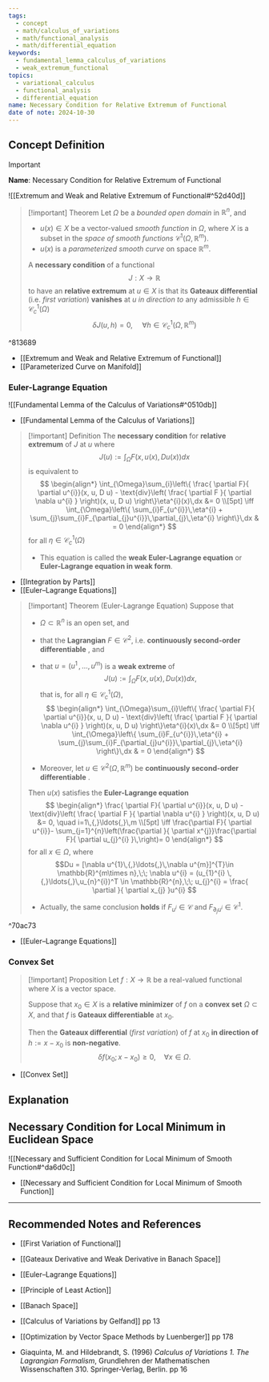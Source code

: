 ```yaml
---
tags:
  - concept
  - math/calculus_of_variations
  - math/functional_analysis
  - math/differential_equation
keywords:
  - fundamental_lemma_calculus_of_variations
  - weak_extremum_functional
topics:
  - variational_calculus
  - functional_analysis
  - differential_equation
name: Necessary Condition for Relative Extremum of Functional
date of note: 2024-10-30
---
```


## Concept Definition

>[!important]
>**Name**: Necessary Condition for Relative Extremum of Functional


![[Extremum and Weak and Relative Extremum of Functional#^52d40d]]


>[!important] Theorem
>Let $\Omega$ be a *bounded open domain* in $\mathbb{R}^{n}$, and 
>- $u(x) \in X$ be a vector-valued  *smooth function* in $\Omega$, where $X$ is a subset in the *space of smooth functions* $\mathcal{C}^{1}(\Omega, \mathbb{R}^{m})$.
>- $u(x)$ is a *parameterized smooth curve* on space $\mathbb{R}^{m}$.
>
>A **necessary condition** of a functional $$J: X \to \mathbb{R}$$ to have an **relative extremum** at $u\in X$ is that its **Gateaux differential** (i.e. *first variation*) **vanishes** at $u$ *in direction to* any admissible $h\in \mathcal{C}_{c}^{1}(\Omega)$ $$\delta J(u, h) =0,\, \quad \forall h\in \mathcal{C}_{c}^{1}(\Omega,\mathbb{R}^{m})$$

^813689

- [[Extremum and Weak and Relative Extremum of Functional]]
- [[Parameterized Curve on Manifold]]

### Euler-Lagrange Equation

![[Fundamental Lemma of the Calculus of Variations#^0510db]]

- [[Fundamental Lemma of the Calculus of Variations]]

>[!important] Definition
>The **necessary condition** for **relative extremum** of $J$ at $u$ where $$J(u) := \int_{\Omega} F(x, u(x),  D u(x)) dx$$ is equivalent to 
>$$
>\begin{align*}
>\int_{\Omega}\sum_{i}\left\{ \frac{ \partial F}{ \partial u^{i}}(x, u, D u) - \text{div}\left( \frac{ \partial F }{ \partial  \nabla u^{i} }  \right)(x, u, D u) \right\}\eta^{i}(x)\,dx  &= 0 \\[5pt]
> \iff \int_{\Omega}\left\{ \sum_{i}F_{u^{i}}\,\eta^{i} + \sum_{j}\sum_{i}F_{\partial_{j}u^{i}}\,\partial_{j}\,\eta^{i} \right\}\,dx & = 0 
\end{align*}
>$$
>for all $\eta \in \mathcal{C}_{c}^{1}(\Omega)$
>- This equation is called the **weak Euler-Lagrange equation** or **Euler-Lagrange equation in weak form**.

- [[Integration by Parts]]
- [[Euler–Lagrange Equations]]

>[!important] Theorem (Euler-Lagrange Equation)
>Suppose that 
>- $\Omega \subset \mathbb{R}^{n}$ is an open set, and
>- that the **Lagrangian** $F\in \mathcal{C}^2$, i.e. **continuously second-order differentiable** , and 
>- that $u = (u^1\,{,}\ldots{,}\,u^{m})$ is a **weak extreme** of  $$J(u) := \int_{\Omega} F(x, u(x), D u(x)) dx,$$ that is,  for all $\eta \in \mathcal{C}_{c}^{1}(\Omega)$,
>$$
>\begin{align*}
>\int_{\Omega}\sum_{i}\left\{ \frac{ \partial F}{ \partial u^{i}}(x, u, D u) - \text{div}\left( \frac{ \partial F }{ \partial  \nabla u^{i} }  \right)(x, u, D u) \right\}\eta^{i}(x)\,dx  &= 0 \\[5pt]
> \iff \int_{\Omega}\left\{ \sum_{i}F_{u^{i}}\,\eta^{i} + \sum_{j}\sum_{i}F_{\partial_{j}u^{i}}\,\partial_{j}\,\eta^{i} \right\}\,dx & = 0 
\end{align*}
>$$
>
>- Moreover, let $u\in \mathcal{C}^2(\Omega, \mathbb{R}^{m})$ be **continuously second-order differentiable** .
>
>Then $u(x)$ satisfies the **Euler-Lagrange equation**
>$$
>\begin{align*}
>\frac{ \partial F}{ \partial u^{i}}(x, u, D u) - \text{div}\left( \frac{ \partial F }{ \partial  \nabla u^{i} }  \right)(x, u, D u) &= 0, \quad i=1\,{,}\ldots{,}\,m \\[5pt]
> \iff \frac{\partial F}{ \partial u^{i}}- \sum_{j=1}^{n}\left(\frac{\partial }{ \partial x^{j}}\frac{\partial  F}{ \partial u_{j}^{i} }\,\right)= 0
\end{align*}
>$$
>for all $x\in \Omega,$ where $$Du = [\nabla u^{1}\,{,}\ldots{,}\,\nabla u^{m}]^{T}\in \mathbb{R}^{m\times n},\;\; \nabla u^{i} = (u_{1}^{i} \,{,}\ldots{,}\,u_{n}^{i})^T \in \mathbb{R}^{n},\;\; u_{j}^{i} = \frac{ \partial  }{ \partial x_{j} }u^{i} $$
>- Actually, the same conclusion **holds** if $F_{u^{i}} \in \mathcal{C}$ and $F_{\partial_{j}u^{i}} \in \mathcal{C}^{1}$.

^70ac73

- [[Euler–Lagrange Equations]]

### Convex Set

>[!important] Proposition
>Let $f: X \to \mathbb{R}$ be a real-valued functional where $X$ is a vector space. 
>
>Suppose that $x_{0}\in X$ is a **relative minimizer** of $f$ on a **convex set** $\Omega \subset X$, and that $f$ is **Gateaux differentiable** at $x_{0}$.
>
>Then the **Gateaux differential** (*first variation*) of $f$ at $x_{0}$ **in direction of** $h := x-x_{0}$ is **non-negative**. 
>$$
>\delta f(x_{0}; x-x_{0}) \ge 0, \quad \forall x\in \Omega.
>$$

- [[Convex Set]]


## Explanation



## Necessary Condition for Local Minimum in Euclidean Space

![[Necessary and Sufficient Condition for Local Minimum of Smooth Function#^da6d0c]]

- [[Necessary and Sufficient Condition for Local Minimum of Smooth Function]]



-----------
##  Recommended Notes and References



- [[First Variation of Functional]]
- [[Gateaux Derivative and Weak Derivative in Banach Space]]
- [[Euler–Lagrange Equations]]
- [[Principle of Least Action]]

- [[Banach Space]]


- [[Calculus of Variations by Gelfand]] pp 13
- [[Optimization by Vector Space Methods by Luenberger]] pp 178
- Giaquinta, M. and Hildebrandt, S. (1996) *Calculus of Variations 1. The Lagrangian Formalism*, Grundlehren der Mathematischen Wissenschaften 310. Springer-Verlag, Berlin. pp 16